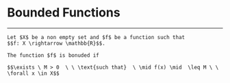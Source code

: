 # Bounded Functions
---

```ad-Definition
Let $X$ be a non empty set and $f$ be a function such that 
$$f: X \rightarrow \mathbb{R}$$.

The function $f$ is bonuded if

$$\exists \ M > 0  \ \ \text{such that}  \ \mid f(x) \mid  \leq M \ \ \forall x \in X$$
```
